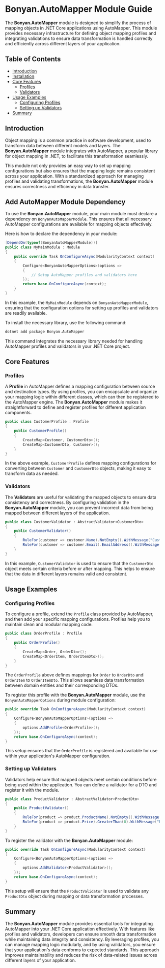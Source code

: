 ﻿# Bonyan.AutoMapper Module Guide

The **Bonyan.AutoMapper** module is designed to simplify the process of mapping objects in .NET Core applications using AutoMapper. This module provides necessary infrastructure for defining object mapping profiles and integrating validations to ensure data transformation is handled correctly and efficiently across different layers of your application.

## Table of Contents
- [Introduction](#introduction)
- [Installation](#installation)
- [Core Features](#core-features)
    - [Profiles](#profiles)
    - [Validators](#validators)
- [Usage Examples](#usage-examples)
    - [Configuring Profiles](#configuring-profiles)
    - [Setting up Validators](#setting-up-validators)
- [Summary](#summary)

## Introduction

Object mapping is a common practice in software development, used to transform data between different models and layers. The **Bonyan.AutoMapper** module integrates with AutoMapper, a popular library for object mapping in .NET, to facilitate this transformation seamlessly.

This module not only provides an easy way to set up mapping configurations but also ensures that the mapping logic remains consistent across your application. With a standardized approach for managing profiles and validating transformations, the **Bonyan.AutoMapper** module ensures correctness and efficiency in data transfer.

## Add AutoMapper Module Dependency

To use the **Bonyan.AutoMapper** module, your main module must declare a dependency on `BonyanAutoMapperModule`. This ensures that all necessary AutoMapper configurations are available for mapping objects effectively.

Here is how to declare the dependency in your module:

```csharp
[DependOn(typeof(BonyanAutoMapperModule))]
public class MyMainModule : Module
{
    public override Task OnConfigureAsync(ModularityContext context)
    {
        Configure<BonyanAutoMapperOptions>(options =>
        {
            // Setup AutoMapper profiles and validators here
        });
        return base.OnConfigureAsync(context);
    }
}
```

In this example, the `MyMainModule` depends on `BonyanAutoMapperModule`, ensuring that the configuration options for setting up profiles and validators are readily available.

To install the necessary library, use the following command:

```bash
dotnet add package Bonyan.AutoMapper
```

This command integrates the necessary library needed for handling AutoMapper profiles and validators in your .NET Core project.

## Core Features

### Profiles

A **Profile** in AutoMapper defines a mapping configuration between source and destination types. By using profiles, you can encapsulate and organize your mapping logic within different classes, which can then be registered to the AutoMapper engine. The **Bonyan.AutoMapper** module makes it straightforward to define and register profiles for different application components.

```csharp
public class CustomerProfile : Profile
{
    public CustomerProfile()
    {
        CreateMap<Customer, CustomerDto>();
        CreateMap<CustomerDto, Customer>();
    }
}
```

In the above example, `CustomerProfile` defines mapping configurations for converting between `Customer` and `CustomerDto` objects, making it easy to transform data as needed.

### Validators

The **Validators** are useful for validating the mapped objects to ensure data consistency and correctness. By configuring validation in the **Bonyan.AutoMapper** module, you can prevent incorrect data from being mapped between different layers of the application.

```csharp
public class CustomerValidator : AbstractValidator<CustomerDto>
{
    public CustomerValidator()
    {
        RuleFor(customer => customer.Name).NotEmpty().WithMessage("Customer name is required.");
        RuleFor(customer => customer.Email).EmailAddress().WithMessage("A valid email is required.");
    }
}
```

In this example, `CustomerValidator` is used to ensure that the `CustomerDto` object meets certain criteria before or after mapping. This helps to ensure that the data in different layers remains valid and consistent.

## Usage Examples

### Configuring Profiles

To configure a profile, extend the `Profile` class provided by AutoMapper, and then add your specific mapping configurations. Profiles help you to maintain clean and modular mapping code.

```csharp
public class OrderProfile : Profile
{
    public OrderProfile()
    {
        CreateMap<Order, OrderDto>();
        CreateMap<OrderItem, OrderItemDto>();
    }
}
```

The `OrderProfile` above defines mappings for `Order` to `OrderDto` and `OrderItem` to `OrderItemDto`. This allows seamless data transformation between domain entities and their corresponding DTOs.

To register this profile with the **Bonyan.AutoMapper** module, use the `BonyanAutoMapperOptions` during module configuration:

```csharp
public override Task OnConfigureAsync(ModularityContext context)
{
    Configure<BonyanAutoMapperOptions>(options =>
    {
        options.AddProfile<OrderProfile>();
    });
    return base.OnConfigureAsync(context);
}
```

This setup ensures that the `OrderProfile` is registered and available for use within your application's AutoMapper configuration.

### Setting up Validators

Validators help ensure that mapped objects meet certain conditions before being used within the application. You can define a validator for a DTO and register it with the module.

```csharp
public class ProductValidator : AbstractValidator<ProductDto>
{
    public ProductValidator()
    {
        RuleFor(product => product.ProductName).NotEmpty().WithMessage("Product name must be provided.");
        RuleFor(product => product.Price).GreaterThan(0).WithMessage("Price must be greater than zero.");
    }
}
```

To register the validator with the **Bonyan.AutoMapper** module:

```csharp
public override Task OnConfigureAsync(ModularityContext context)
{
    Configure<BonyanAutoMapperOptions>(options =>
    {
        options.AddValidator<ProductValidator>();
    });
    return base.OnConfigureAsync(context);
}
```

This setup will ensure that the `ProductValidator` is used to validate any `ProductDto` object during mapping or data transformation processes.

## Summary

The **Bonyan.AutoMapper** module provides essential tools for integrating AutoMapper into your .NET Core application effectively. With features like profiles and validators, developers can ensure smooth data transformation while maintaining data integrity and consistency. By leveraging profiles, you can manage mapping logic modularly, and by using validators, you ensure that your application's data conforms to expected standards. This approach improves maintainability and reduces the risk of data-related issues across different layers of your application.

